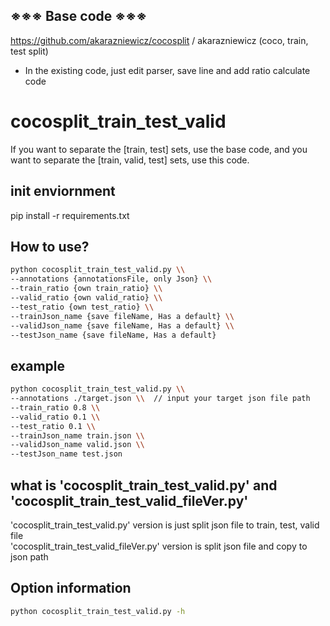 
## ※※※ Base code ※※※
https://github.com/akarazniewicz/cocosplit / akarazniewicz 
(coco, train, test split)

- In the existing code, just edit parser, save line and add ratio calculate code


# cocosplit_train_test_valid
If you want to separate the [train, test] sets, use the base code,
and you want to separate the [train, valid, test] sets, use this code.

## init enviornment
pip install -r requirements.txt


## How to use?
```bash
python cocosplit_train_test_valid.py \\  
--annotations {annotationsFile, only Json} \\  
--train_ratio {own train_ratio} \\  
--valid_ratio {own valid_ratio} \\  
--test_ratio {own test_ratio} \\  
--trainJson_name {save fileName, Has a default} \\  
--validJson_name {save fileName, Has a default} \\  
--testJson_name {save fileName, Has a default}  
```

## example
```bash
python cocosplit_train_test_valid.py \\  
--annotations ./target.json \\  // input your target json file path
--train_ratio 0.8 \\  
--valid_ratio 0.1 \\  
--test_ratio 0.1 \\  
--trainJson_name train.json \\  
--validJson_name valid.json \\  
--testJson_name test.json  
```

## what is 'cocosplit_train_test_valid.py' and 'cocosplit_train_test_valid_fileVer.py'
'cocosplit_train_test_valid.py' version is just split json file to train, test, valid file  
'cocosplit_train_test_valid_fileVer.py' version is split json file and copy to json path

## Option information
```bash
python cocosplit_train_test_valid.py -h
```
